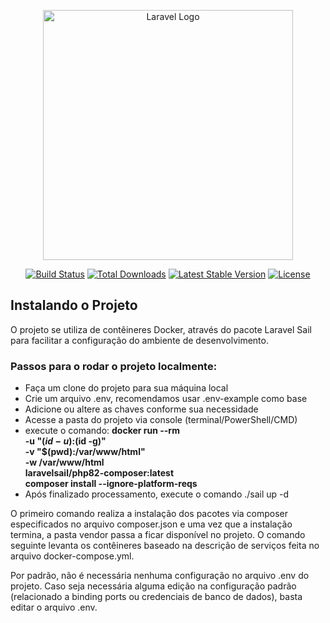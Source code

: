 <p align="center"><a href="https://laravel.com" target="_blank"><img src="https://raw.githubusercontent.com/laravel/art/master/logo-lockup/5%20SVG/2%20CMYK/1%20Full%20Color/laravel-logolockup-cmyk-red.svg" width="400" alt="Laravel Logo"></a></p>

<p align="center">
<a href="https://github.com/laravel/framework/actions"><img src="https://github.com/laravel/framework/workflows/tests/badge.svg" alt="Build Status"></a>
<a href="https://packagist.org/packages/laravel/framework"><img src="https://img.shields.io/packagist/dt/laravel/framework" alt="Total Downloads"></a>
<a href="https://packagist.org/packages/laravel/framework"><img src="https://img.shields.io/packagist/v/laravel/framework" alt="Latest Stable Version"></a>
<a href="https://packagist.org/packages/laravel/framework"><img src="https://img.shields.io/packagist/l/laravel/framework" alt="License"></a>
</p>

## Instalando o Projeto

O projeto se utiliza de contêineres Docker, através do pacote Laravel Sail para facilitar a configuração do ambiente de desenvolvimento.


### Passos para o rodar o projeto localmente:

- Faça um clone do projeto para sua máquina local
- Crie um arquivo .env, recomendamos usar .env-example como base
- Adicione ou altere as chaves conforme sua necessidade
- Acesse a pasta do projeto via console (terminal/PowerShell/CMD)
- execute o comando:
 **docker run --rm \
    -u "$(id -u):$(id -g)" \
    -v "$(pwd):/var/www/html" \
    -w /var/www/html \
    laravelsail/php82-composer:latest \
    composer install --ignore-platform-reqs**
- Após finalizado processamento, execute o comando ./sail up -d

O primeiro comando realiza a instalação dos pacotes via composer especificados no arquivo composer.json e uma vez que a instalação termina, a pasta vendor passa a ficar disponível no projeto. O comando seguinte levanta os contêineres baseado na descrição de serviços feita no arquivo docker-compose.yml.

Por padrão, não é necessária nenhuma configuração no arquivo .env do projeto. Caso seja necessária alguma edição na configuração padrão (relacionado a binding ports ou credenciais de banco de dados), basta editar o arquivo .env.
